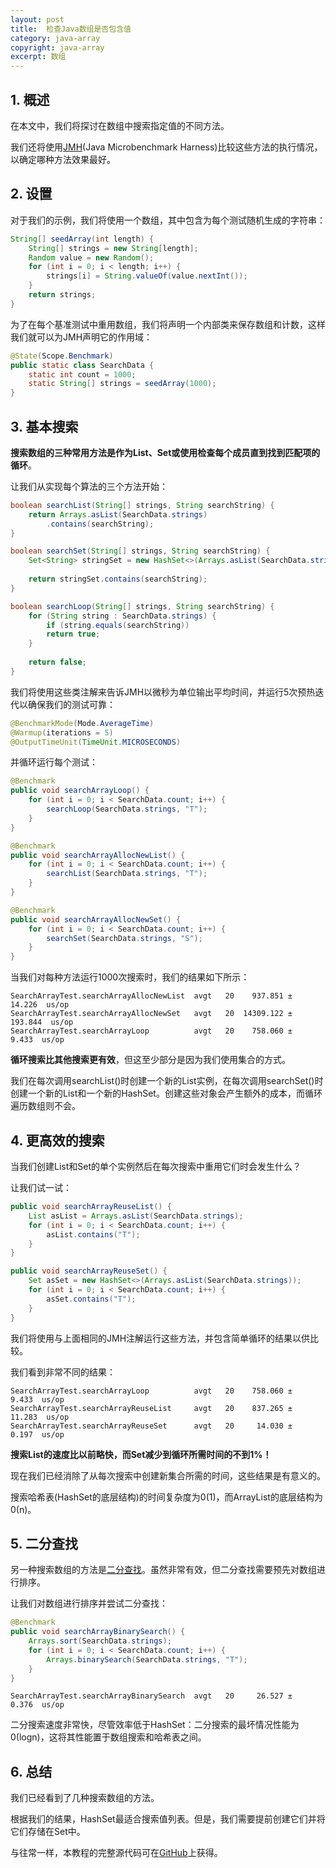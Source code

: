 ```yaml
---
layout: post
title:  检查Java数组是否包含值
category: java-array
copyright: java-array
excerpt: 数组
---
```


## 1. 概述

在本文中，我们将探讨在数组中搜索指定值的不同方法。

我们还将使用[JMH](https://www.baeldung.com/java-microbenchmark-harness)(Java Microbenchmark Harness)比较这些方法的执行情况，以确定哪种方法效果最好。

## 2. 设置

对于我们的示例，我们将使用一个数组，其中包含为每个测试随机生成的字符串：

```java
String[] seedArray(int length) {
    String[] strings = new String[length];
    Random value = new Random();
    for (int i = 0; i < length; i++) {
        strings[i] = String.valueOf(value.nextInt());
    }
    return strings;
}
```

为了在每个基准测试中重用数组，我们将声明一个内部类来保存数组和计数，这样我们就可以为JMH声明它的作用域：

```java
@State(Scope.Benchmark)
public static class SearchData {
    static int count = 1000;
    static String[] strings = seedArray(1000);
}
```

## 3. 基本搜索

**搜索数组的三种常用方法是作为List、Set或使用检查每个成员直到找到匹配项的循环**。

让我们从实现每个算法的三个方法开始：

```java
boolean searchList(String[] strings, String searchString) {
    return Arrays.asList(SearchData.strings)
        .contains(searchString);
}

boolean searchSet(String[] strings, String searchString) {
    Set<String> stringSet = new HashSet<>(Arrays.asList(SearchData.strings));
    
    return stringSet.contains(searchString);
}

boolean searchLoop(String[] strings, String searchString) {
    for (String string : SearchData.strings) {
        if (string.equals(searchString))
        return true;
    }
    
    return false;
}
```

我们将使用这些类注解来告诉JMH以微秒为单位输出平均时间，并运行5次预热迭代以确保我们的测试可靠：

```java
@BenchmarkMode(Mode.AverageTime)
@Warmup(iterations = 5)
@OutputTimeUnit(TimeUnit.MICROSECONDS)
```

并循环运行每个测试：

```java
@Benchmark
public void searchArrayLoop() {
    for (int i = 0; i < SearchData.count; i++) {
        searchLoop(SearchData.strings, "T");
    }
}

@Benchmark
public void searchArrayAllocNewList() {
    for (int i = 0; i < SearchData.count; i++) {
        searchList(SearchData.strings, "T");
    }
}

@Benchmark
public void searchArrayAllocNewSet() {
    for (int i = 0; i < SearchData.count; i++) {
        searchSet(SearchData.strings, "S");
    }
}
```

当我们对每种方法运行1000次搜索时，我们的结果如下所示：

```text
SearchArrayTest.searchArrayAllocNewList  avgt   20    937.851 ±  14.226  us/op
SearchArrayTest.searchArrayAllocNewSet   avgt   20  14309.122 ± 193.844  us/op
SearchArrayTest.searchArrayLoop          avgt   20    758.060 ±   9.433  us/op
```

**循环搜索比其他搜索更有效**，但这至少部分是因为我们使用集合的方式。

我们在每次调用searchList()时创建一个新的List实例，在每次调用searchSet()时创建一个新的List和一个新的HashSet。创建这些对象会产生额外的成本，而循环遍历数组则不会。

## 4. 更高效的搜索

当我们创建List和Set的单个实例然后在每次搜索中重用它们时会发生什么？

让我们试一试：

```java
public void searchArrayReuseList() {
    List asList = Arrays.asList(SearchData.strings);
    for (int i = 0; i < SearchData.count; i++) {
        asList.contains("T");
    }
}

public void searchArrayReuseSet() {
    Set asSet = new HashSet<>(Arrays.asList(SearchData.strings));
    for (int i = 0; i < SearchData.count; i++) {
        asSet.contains("T");
    }
}
```

我们将使用与上面相同的JMH注解运行这些方法，并包含简单循环的结果以供比较。

我们看到非常不同的结果：

```text
SearchArrayTest.searchArrayLoop          avgt   20    758.060 ±   9.433  us/op
SearchArrayTest.searchArrayReuseList     avgt   20    837.265 ±  11.283  us/op
SearchArrayTest.searchArrayReuseSet      avgt   20     14.030 ±   0.197  us/op
```

**搜索List的速度比以前略快，而Set减少到循环所需时间的不到1%！**

现在我们已经消除了从每次搜索中创建新集合所需的时间，这些结果是有意义的。

搜索哈希表(HashSet的底层结构)的时间复杂度为0(1)，而ArrayList的底层结构为0(n)。

## 5. 二分查找

另一种搜索数组的方法是[二分查找](https://www.baeldung.com/java-binary-search)。虽然非常有效，但二分查找需要预先对数组进行排序。

让我们对数组进行排序并尝试二分查找：

```java
@Benchmark
public void searchArrayBinarySearch() {
    Arrays.sort(SearchData.strings);
    for (int i = 0; i < SearchData.count; i++) {
        Arrays.binarySearch(SearchData.strings, "T");
    }
}
```

```text
SearchArrayTest.searchArrayBinarySearch  avgt   20     26.527 ±   0.376  us/op
```

二分搜索速度非常快，尽管效率低于HashSet：二分搜索的最坏情况性能为0(logn)，这将其性能置于数组搜索和哈希表之间。

## 6. 总结

我们已经看到了几种搜索数组的方法。

根据我们的结果，HashSet最适合搜索值列表。但是，我们需要提前创建它们并将它们存储在Set中。

与往常一样，本教程的完整源代码可在[GitHub](https://github.com/tuyucheng7/taketoday-tutorial4j/tree/master/java-core-modules/java-arrays-operations-basic)上获得。